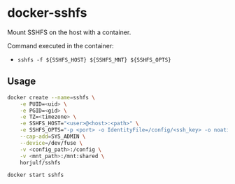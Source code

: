 # docker-sshfs

Mount SSHFS on the host with a container.

Command executed in the container:

- `sshfs -f ${SSHFS_HOST} ${SSHFS_MNT} ${SSHFS_OPTS}`

## Usage

```bash
docker create --name=sshfs \
    -e PUID=<uid> \
    -e PGID=<gid> \
    -e TZ=<timezone> \
    -e SSHFS_HOST="<user>@<host>:<path>" \
    -e SSHFS_OPTS="-p <port> -o IdentityFile=/config/<ssh_key> -o noatime -o reconnect" \
    --cap-add=SYS_ADMIN \
    --device=/dev/fuse \
    -v <config_path>:/config \
    -v <mnt_path>:/mnt:shared \
    horjulf/sshfs
```

```bash
docker start sshfs
```

